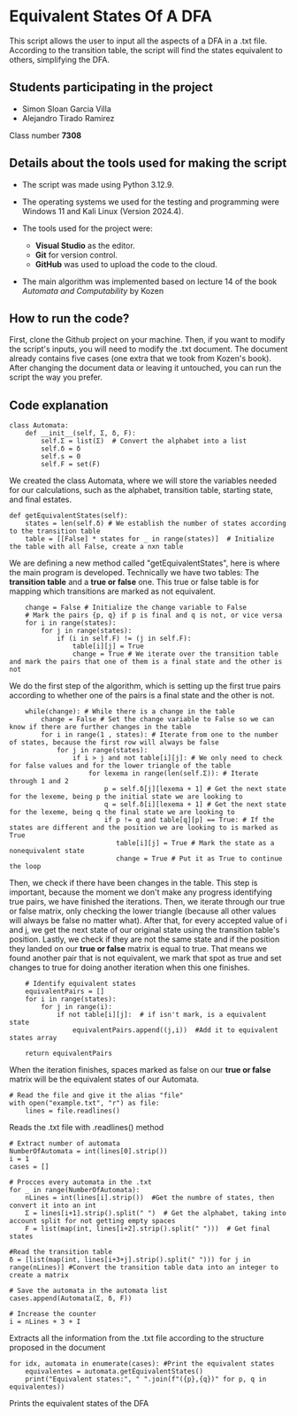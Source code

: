 # Equivalent States Of A DFA
This script allows the user to input all the aspects of a DFA in a .txt file. According to the transition table, the script will find the states equivalent to others, simplifying the DFA.

## Students participating in the project
- Simon Sloan Garcia Villa
- Alejandro Tirado Ramirez
  
Class number **7308**

## Details about the tools used for making the script
- The script was made using Python 3.12.9.
- The operating systems we used for the testing and programming were Windows 11 and Kali Linux (Version 2024.4).
- The tools used for the project were:
  
    - **Visual Studio** as the editor.
    - **Git** for version control.
    - **GitHub** was used to upload the code to the cloud.
      
- The main algorithm was implemented based on lecture 14 of the book *Automata and Computability* by Kozen

## How to run the code?

First, clone the Github project on your machine. Then, if you want to modify the script's inputs, you will need to modify the .txt document. The document already contains five cases (one extra that we took from Kozen's book). After changing the document data or leaving it untouched, you can run the script the way you prefer. 

## Code explanation

    class Automata:
        def __init__(self, Σ, δ, F):
            self.Σ = list(Σ)  # Convert the alphabet into a list
            self.δ = δ  
            self.s = 0  
            self.F = set(F)  
            
We created the class Automata, where we will store the variables needed for our calculations, such as the alphabet, transition table, starting state, and final estates.

    def getEquivalentStates(self):
        states = len(self.δ) # We establish the number of states according to the transition table
        table = [[False] * states for _ in range(states)]  # Initialize the table with all False, create a nxn table

We are defining a new method called "getEquivalentStates", here is where the main program is developed. Technically we have two tables: The **transition table** and a **true or false** one. This true or false table is for mapping which transitions are marked as not equivalent.  
        
        change = False # Initialize the change variable to False
        # Mark the pairs {p, q} if p is final and q is not, or vice versa
        for i in range(states):  
            for j in range(states):
                if (i in self.F) != (j in self.F):
                    table[i][j] = True 
                    change = True # We iterate over the transition table and mark the pairs that one of them is a final state and the other is not
                    
We do the first step of the algorithm, which is setting up the first true pairs according to whether one of the pairs is a final state and the other is not. 

        while(change): # While there is a change in the table
            change = False # Set the change variable to False so we can know if there are further changes in the table
            for i in range(1 , states): # Iterate from one to the number of states, because the first row will always be false
                for j in range(states):
                    if i > j and not table[i][j]: # We only need to check for false values and for the lower triangle of the table
                        for lexema in range(len(self.Σ)): # Iterate through 1 and 2
                            p = self.δ[j][lexema + 1] # Get the next state for the lexeme, being p the initial state we are looking to
                            q = self.δ[i][lexema + 1] # Get the next state for the lexeme, being q the final state we are looking to
                            if p != q and table[q][p] == True: # If the states are different and the position we are looking to is marked as True
                               table[i][j] = True # Mark the state as a nonequivalent state
                               change = True # Put it as True to continue the loop 

Then, we check if there have been changes in the table. This step is important, because the moment we don't make any progress identifying true pairs, we have finished the iterations. Then, we iterate through our true or false matrix, only checking the lower triangle (because all other values will always be false no matter what). After that, for every accepted value of i and j, we get the next state of our original state using the transition table's position. Lastly, we check if they are not the same state and if the position they landed on our **true or false** matrix is equal to true. That means we found another pair that is not equivalent, we mark that spot as true and set changes to true for doing another iteration when this one finishes. 
                             
          
        # Identify equivalent states
        equivalentPairs = []
        for i in range(states):
            for j in range(i):
                if not table[i][j]:  # if isn't mark, is a equivalent state 
                    equivalentPairs.append((j,i))  #Add it to equivalent states array
                    
        return equivalentPairs

When the iteration finishes, spaces marked as false on our **true or false** matrix will be the equivalent states of our Automata.

    # Read the file and give it the alias "file"
    with open("example.txt", "r") as file:
        lines = file.readlines()
        
Reads the .txt file with .readlines() method

    # Extract number of automata
    NumberOfAutomata = int(lines[0].strip())
    i = 1
    cases = []
    
    # Procces every automata in the .txt
    for _ in range(NumberOfAutomata):
        nLines = int(lines[i].strip())  #Get the numbre of states, then convert it into an int 
        Σ = lines[i+1].strip().split(" ")  # Get the alphabet, taking into account split for not getting empty spaces 
        F = list(map(int, lines[i+2].strip().split(" ")))  # Get final states 

    #Read the transition table
    δ = [list(map(int, lines[i+3+j].strip().split(" "))) for j in range(nLines)] #Convert the transition table data into an integer to create a matrix
    
    # Save the automata in the automata list
    cases.append(Automata(Σ, δ, F))

    # Increase the counter
    i = nLines + 3 + I

Extracts all the information from the .txt file according to the structure proposed in the document

    for idx, automata in enumerate(cases): #Print the equivalent states
        equivalentes = automata.getEquivalentStates()
        print("Equivalent states:", " ".join(f"({p},{q})" for p, q in equivalentes))

Prints the equivalent states of the DFA 
